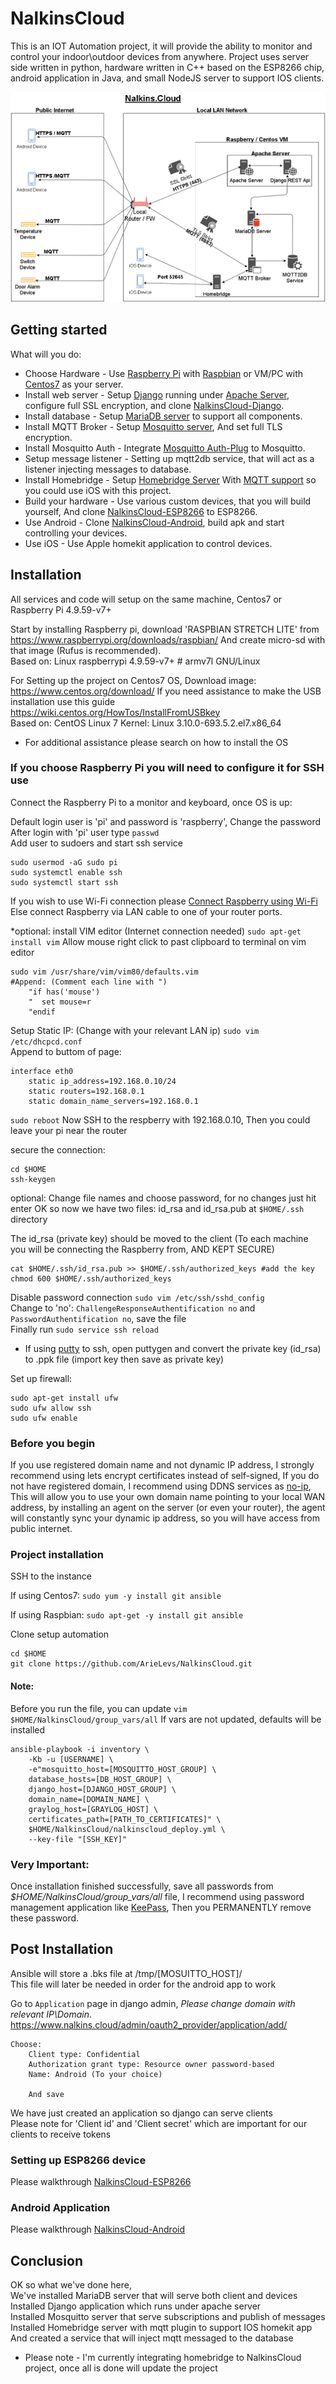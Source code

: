 NalkinsCloud
============
This is an IOT Automation project, it will provide the ability to monitor and control your indoor\outdoor devices from anywhere.
Project uses server side written in python, hardware written in C++ based on the ESP8266 chip, android application in Java, and small NodeJS server to support IOS clients.

![](docs/NalkingCloudDiagram.png)

Getting started
---------------
What will you do:
* Choose Hardware - Use [Raspberry Pi](https://www.raspberrypi.org/learning/hardware-guide/) with [Raspbian](https://www.raspberrypi.org/downloads/raspbian/) or VM/PC with [Centos7](https://www.centos.org/download/) as your server.
* Install web server - Setup [Django](https://www.djangoproject.com/) running under [Apache Server](https://httpd.apache.org/), configure full SSL encryption, and clone [NalkinsCloud-Django](https://github.com/ArieLevs/NalkinsCloud-Django).
* Install database - Setup [MariaDB server](https://mariadb.org/) to support all components.
* Install MQTT Broker - Setup [Mosquitto server](https://mosquitto.org/), And set full TLS encryption.
* Install Mosquitto Auth - Integrate [Mosquitto Auth-Plug](https://github.com/jpmens/mosquitto-auth-plug) to Mosquitto.
* Setup message listener - Setting up mqtt2db service, that will act as a listener injecting messages to database.
* Install Homebridge - Setup [Homebridge Server](https://github.com/nfarina/homebridge) With [MQTT support](https://github.com/cflurin/homebridge-mqtt) so you could use iOS with this project.
* Build your hardware - Use various custom devices, that you will build yourself, And clone [NalkinsCloud-ESP8266](https://github.com/ArieLevs/NalkinsCloud-ESP8266) to ESP8266.
* Use Android - Clone [NalkinsCloud-Android](https://github.com/ArieLevs/NalkinsCloud-Android), build apk and start controlling your devices.
* Use iOS - Use Apple homekit application to control devices.


Installation
------------
All services and code will setup on the same machine, Centos7 or Raspberry Pi 4.9.59-v7+

Start by installing Raspberry pi, download 'RASPBIAN STRETCH LITE' from https://www.raspberrypi.org/downloads/raspbian/
And create micro-sd with that image (Rufus is recommended).  
Based on: Linux raspberrypi 4.9.59-v7+ # armv7l GNU/Linux

For Setting up the project on Centos7 OS, Download image: https://www.centos.org/download/
If you need assistance to make the USB installation use this guide https://wiki.centos.org/HowTos/InstallFromUSBkey  
Based on: CentOS Linux 7 Kernel: Linux 3.10.0-693.5.2.el7.x86_64

- For additional assistance please search on how to install the OS

### If you choose Raspberry Pi you will need to configure it for SSH use
Connect the Raspberry Pi to a monitor and keyboard, once OS is up:

Default login user is 'pi' and password is 'raspberry', Change the password  
After login with 'pi' user type `passwd`  
Add user to sudoers and start ssh service
```
sudo usermod -aG sudo pi
sudo systemctl enable ssh
sudo systemctl start ssh
```

If you wish to use Wi-Fi connection please [Connect Raspberry using Wi-Fi](https://www.raspberrypi.org/documentation/configuration/wireless/wireless-cli.md)
Else connect Raspberry via LAN cable to one of your router ports.
 

*optional: install VIM editor (Internet connection needed)
`sudo apt-get install vim`
Allow mouse right click to past clipboard to terminal on vim editor
```
sudo vim /usr/share/vim/vim80/defaults.vim
#Append: (Comment each line with ")
	"if has('mouse')
	"  set mouse=r
	"endif
```

Setup Static IP: (Change with your relevant LAN ip)
`sudo vim /etc/dhcpcd.conf`  
Append to buttom of page:
```
interface eth0
	static ip_address=192.168.0.10/24
	static routers=192.168.0.1
	static domain_name_servers=192.168.0.1
```

`sudo reboot`
Now SSH to the respberry with 192.168.0.10, Then you could leave your pi near the router

secure the connection:
```
cd $HOME
ssh-keygen
```
optional: Change file names and choose password, for no changes just hit enter
OK so now we have two files: id_rsa and id_rsa.pub at `$HOME/.ssh` directory
	
The id_rsa (private key) should be moved to the client (To each machine you will be connecting the Raspberry from, AND KEPT SECURE)
```
cat $HOME/.ssh/id_rsa.pub >> $HOME/.ssh/authorized_keys #add the key
chmod 600 $HOME/.ssh/authorized_keys
```
Disable password connection `sudo vim /etc/ssh/sshd_config`  
Change to 'no': `ChallengeResponseAuthentification no` and `PasswordAuthentification no`, save the file  
Finally run `sudo service ssh reload`

* If using [putty](http://www.putty.org/) to ssh, open puttygen and convert the private key (id_rsa) to .ppk file (import key then save as private key)
	
Set up firewall:
```
sudo apt-get install ufw
sudo ufw allow ssh
sudo ufw enable
```

### Before you begin
If you use registered domain name and not dynamic IP address, I strongly recommend using lets encrypt certificates instead of self-signed,
If you do not have registered domain, I recommend using DDNS services as [no-ip](https://www.noip.com/remote-access), 
This will allow you to use your own domain name pointing to your local WAN address,
by installing an agent on the server (or even your router), the agent will constantly sync your dynamic ip address,
so you will have access from public internet.

### Project installation
SSH to the instance

If using Centos7: `sudo yum -y install git ansible`

If using Raspbian: `sudo apt-get -y install git ansible`

Clone setup automation
```
cd $HOME
git clone https://github.com/ArieLevs/NalkinsCloud.git
```

#### Note:
Before you run the file, you can update `vim $HOME/NalkinsCloud/group_vars/all`
If vars are not updated, defaults will be installed
```
ansible-playbook -i inventory \
    -Kb -u [USERNAME] \
    -e"mosquitto_host=[MOSQUITTO_HOST_GROUP] \
    database_hosts=[DB_HOST_GROUP] \
    django_host=[DJANGO_HOST_GROUP] \
    domain_name=[DOMAIN_NAME] \
    graylog_host=[GRAYLOG_HOST] \
    certificates_path=[PATH_TO_CERTIFICATES]" \
    $HOME/NalkinsCloud/nalkinscloud_deploy.yml \
    --key-file "[SSH_KEY]"
```

### Very Important:
Once installation finished successfully, save all passwords from *$HOME/NalkinsCloud/group_vars/all* file, 
I recommend using password management application like [KeePass](https://keepass.info/), Then you PERMANENTLY remove these password.

Post Installation
-----------------

Ansible will store a .bks file at /tmp/[MOSUITTO_HOST]/  
This file will later be needed in order for the android app to work

Go to `Application` page in django admin, *Please change domain with relevant IP\Domain*.
	https://www.nalkins.cloud/admin/oauth2_provider/application/add/ 
```
Choose:
	Client type: Confidential
	Authorization grant type: Resource owner password-based
	Name: Android (To your choice)
	
	And save
```
We have just created an application so django can serve clients  
Please note for 'Client id' and 'Client secret' which are important for our clients to receive tokens

### Setting up ESP8266 device
Please walkthrough [NalkinsCloud-ESP8266](https://github.com/ArieLevs/NalkinsCloud-ESP8266)

### Android Application
Please walkthrough [NalkinsCloud-Android](https://github.com/ArieLevs/NalkinsCloud-Android)

Conclusion
----------

OK so what we've done here,  
We've installed MariaDB server that will serve both client and devices  
Installed Django application which runs under apache server  
Installed Mosquitto server that serve subscriptions and publish of messages  
Installed Homebridge server with mqtt plugin to support IOS homekit app  
And created a service that will inject mqtt messaged to the database  

* Please note - I'm currently integrating homebridge to NalkinsCloud project, once all is done will update the project

